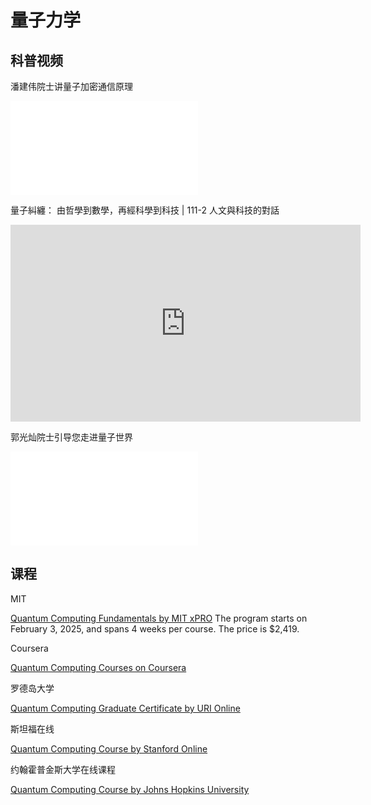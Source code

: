 # 量子力学

## 科普视频

潘建伟院士讲量子加密通信原理

<iframe src="//player.bilibili.com/player.html?isOutside=true&aid=80660271&bvid=BV1kJ411W7bj&cid=138038882&p=1" scrolling="no" border="0" frameborder="no" framespacing="0" allowfullscreen="true"></iframe>


量子糾纏： 由哲學到數學，再經科學到科技 | 111-2 人文與科技的對話

<iframe width="560" height="315" src="https://www.youtube.com/embed/GMfy4GR5wPE?si=jeUXeApGO4_4Ynt9" title="YouTube video player" frameborder="0" allow="accelerometer; autoplay; clipboard-write; encrypted-media; gyroscope; picture-in-picture; web-share" referrerpolicy="strict-origin-when-cross-origin" allowfullscreen></iframe>

郭光灿院士引导您走进量子世界

<iframe src="//player.bilibili.com/player.html?isOutside=true&aid=833176070&bvid=BV1Qg4y1X7MV&cid=1326244116&p=1" scrolling="no" border="0" frameborder="no" framespacing="0" allowfullscreen="true"></iframe>


## 课程



MIT

[Quantum Computing Fundamentals by MIT xPRO](https://learn-xpro.mit.edu/quantum-computing)
The program starts on February 3, 2025, and spans 4 weeks per course. The price is $2,419. 

Coursera

[Quantum Computing Courses on Coursera](https://www.coursera.org/courses?query=quantum%20computing)

罗德岛大学

[Quantum Computing Graduate Certificate by URI Online](https://web.uri.edu/online/programs/certificate/quantum-computing/curriculum)

斯坦福在线

[Quantum Computing Course by Stanford Online](https://online.stanford.edu/courses/cs259q-quantum-computing)

约翰霍普金斯大学在线课程

[Quantum Computing Course by Johns Hopkins University](https://ep.jhu.edu/courses/605728-quantum-computation)
